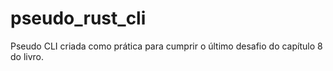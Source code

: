 # pseudo_rust_cli
Pseudo CLI criada como prática para cumprir o último desafio do capítulo 8 do livro.
